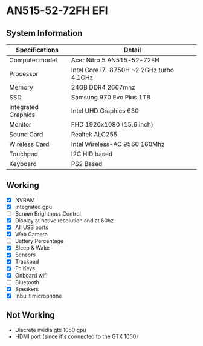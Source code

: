 # AN515-52-72FH EFI

## System Information

| Specifications | Detail                                                  |
| ------------------- | ------------------------------------------- |
| Computer model      | Acer Nitro 5 AN515-52-72FH                |
| Processor           | Intel Core i7-8750H ~2.2GHz turbo 4.1GHz   |
| Memory              | 24GB DDR4 2667mhz                           |
| SSD                 | Samsung 970 Evo Plus 1TB                   |
| Integrated Graphics | Intel UHD Graphics 630                     |
| Monitor             | FHD 1920x1080 (15.6 inch)                  |
| Sound Card          | Realtek ALC255                             |
| Wireless Card       | Intel Wireless-AC 9560 160Mhz               |
| Touchpad            | I2C HID based                              |
| Keyboard            | PS2 Based                                  |

## Working

- [x] NVRAM
- [x] Integrated gpu
- [ ] Screen Brightness Control
- [x] Display at native resolution and at 60hz
- [x] All USB ports
- [x] Web Camera
- [ ] Battery Percentage
- [x] Sleep & Wake
- [x] Sensors
- [x] Trackpad
- [x] Fn Keys
- [x] Onboard wifi
- [ ] Bluetooth
- [x] Speakers
- [x] Inbuilt microphone

## Not Working

- Discrete nvidia gtx 1050 gpu
- HDMI port (since it's connected to the GTX 1050)
